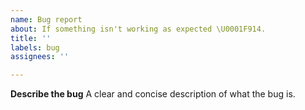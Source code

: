 ```yaml
---
name: Bug report
about: If something isn't working as expected \U0001F914.
title: ''
labels: bug
assignees: ''

---
```


**Describe the bug**
A clear and concise description of what the bug is.
